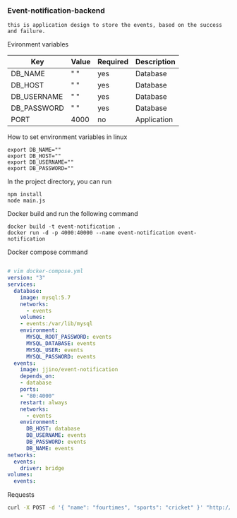 ### Event-notification-backend

`this is application design to store the events, based on the success and failure.`



Evironment variables

| Key | Value | Required | Description |
|------|----| ---- | ------ |
|  DB_NAME | " " | yes | Database |
|  DB_HOST | " " | yes | Database |
|  DB_USERNAME | " " | yes | Database |
|  DB_PASSWORD | " " | yes | Database |
|  PORT | 4000 | no | Application |

How to set environment variables in linux

    export DB_NAME=""
    export DB_HOST=""
    export DB_USERNAME=""
    export DB_PASSWORD=""

In the project directory, you can run

    npm install
    node main.js

Docker build and run the following command

    docker build -t event-notification .
    docker run -d -p 4000:40000 --name event-notification event-notification

Docker compose command

```yml

# vim docker-compose.yml
version: "3"
services:
  database:
    image: mysql:5.7
    networks:
      - events
    volumes:
    - events:/var/lib/mysql
    environment:
      MYSQL_ROOT_PASSWORD: events
      MYSQL_DATABASE: events
      MYSQL_USER: events
      MYSQL_PASSWORD: events
  events:
    image: jjino/event-notification
    depends_on:
    - database
    ports:
    - "80:4000"
    restart: always
    networks:
      - events
    environment:
      DB_HOST: database
      DB_USERNAME: events
      DB_PASSWORD: events
      DB_NAME: events
networks:
  events:
    driver: bridge
volumes:
  events:

```

Requests

```bash
curl -X POST -d '{ "name": "fourtimes", "sports": "cricket" }' "http://ado.dodonotdo.in/events/create"  -H "Content-Type: application/json"
```
